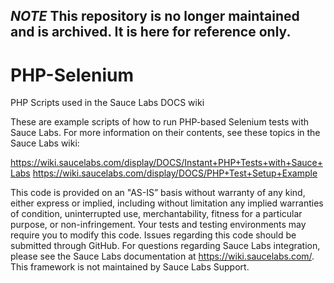 ## *NOTE* This repository is no longer maintained and is archived. It is here for reference only.

# PHP-Selenium
PHP Scripts used in the Sauce Labs DOCS wiki

These are example scripts of how to run PHP-based Selenium tests with Sauce Labs. For more information on their contents, see these topics in the Sauce Labs wiki:

https://wiki.saucelabs.com/display/DOCS/Instant+PHP+Tests+with+Sauce+Labs
https://wiki.saucelabs.com/display/DOCS/PHP+Test+Setup+Example

This code is provided on an "AS-IS” basis without warranty of any kind, either express or implied, including without limitation any implied warranties of condition, uninterrupted use, merchantability, fitness for a particular purpose, or non-infringement. Your tests and testing environments may require you to modify this code. Issues regarding this code should be submitted through GitHub. For questions regarding Sauce Labs integration, please see the Sauce Labs documentation at https://wiki.saucelabs.com/. This framework is not maintained by Sauce Labs Support.
